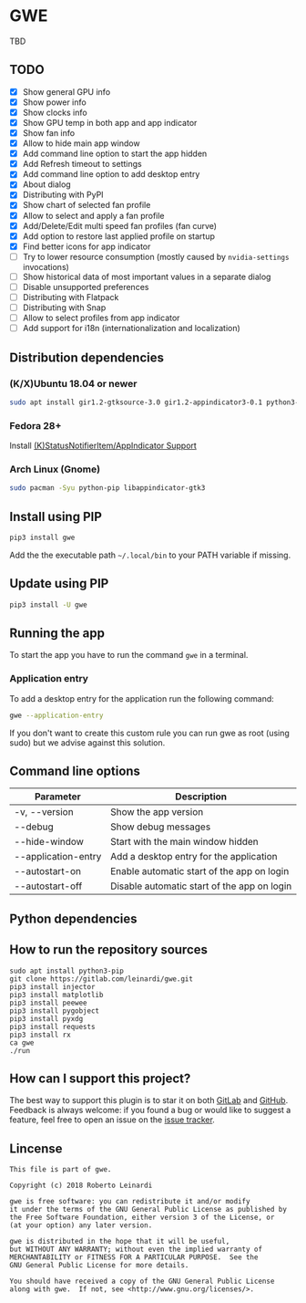 # GWE
TBD

## TODO

- [x] Show general GPU info
- [x] Show power info
- [x] Show clocks info
- [x] Show GPU temp in both app and app indicator
- [x] Show fan info
- [x] Allow to hide main app window
- [x] Add command line option to start the app hidden
- [x] Add Refresh timeout to settings 
- [x] Add command line option to add desktop entry
- [x] About dialog
- [x] Distributing with PyPI
- [x] Show chart of selected fan profile
- [x] Allow to select and apply a fan profile
- [x] Add/Delete/Edit multi speed fan profiles (fan curve)
- [x] Add option to restore last applied profile on startup
- [x] Find better icons for app indicator
- [ ] Try to lower resource consumption (mostly caused by `nvidia-settings` invocations)
- [ ] Show historical data of most important values in a separate dialog
- [ ] Disable unsupported preferences
- [ ] Distributing with Flatpack
- [ ] Distributing with Snap
- [ ] Allow to select profiles from app indicator
- [ ] Add support for i18n (internationalization and localization)

## Distribution dependencies
### (K/X)Ubuntu 18.04 or newer
```bash
sudo apt install gir1.2-gtksource-3.0 gir1.2-appindicator3-0.1 python3-gi-cairo python3-pip
```
### Fedora 28+
Install [(K)StatusNotifierItem/AppIndicator Support](https://extensions.gnome.org/extension/615/appindicator-support/)

### Arch Linux (Gnome)
```bash
sudo pacman -Syu python-pip libappindicator-gtk3
```

## Install using PIP
```bash
pip3 install gwe
```
Add the the executable path `~/.local/bin` to your PATH variable if missing.

## Update using PIP
```bash
pip3 install -U gwe
```

## Running the app
To start the app you have to run the command `gwe` in a terminal. 

### Application entry
To add a desktop entry for the application run the following command:
```bash
gwe --application-entry 
```
If you don't want to create this custom rule you can run gwe as root 
(using sudo) but we advise against this solution.

## Command line options

  | Parameter                 | Description|
  |---------------------------|------------|
  |-v, --version              |Show the app version|
  |--debug                    |Show debug messages|
  |--hide-window              |Start with the main window hidden|
  |--application-entry        |Add a desktop entry for the application|
  |--autostart-on             |Enable automatic start of the app on login|
  |--autostart-off            |Disable automatic start of the app on login|


## Python dependencies
## How to run the repository sources

```
sudo apt install python3-pip
git clone https://gitlab.com/leinardi/gwe.git
pip3 install injector
pip3 install matplotlib
pip3 install peewee
pip3 install pygobject
pip3 install pyxdg
pip3 install requests
pip3 install rx
ca gwe
./run
```

## How can I support this project?

The best way to support this plugin is to star it on both [GitLab](https://gitlab.com/leinardi/gwe) and [GitHub](https://github.com/leinardi/gwe).
Feedback is always welcome: if you found a bug or would like to suggest a feature,
feel free to open an issue on the [issue tracker](https://gitlab.com/leinardi/gwe/issues).

## Lincense
```
This file is part of gwe.

Copyright (c) 2018 Roberto Leinardi

gwe is free software: you can redistribute it and/or modify
it under the terms of the GNU General Public License as published by
the Free Software Foundation, either version 3 of the License, or
(at your option) any later version.

gwe is distributed in the hope that it will be useful,
but WITHOUT ANY WARRANTY; without even the implied warranty of
MERCHANTABILITY or FITNESS FOR A PARTICULAR PURPOSE.  See the
GNU General Public License for more details.

You should have received a copy of the GNU General Public License
along with gwe.  If not, see <http://www.gnu.org/licenses/>.
```